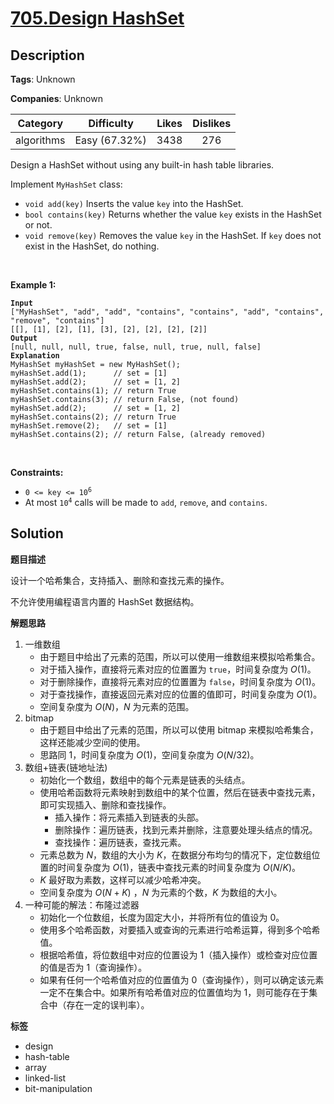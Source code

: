 # [705.Design HashSet](https://leetcode.com/problems/design-hashset/description/)

## Description

**Tags**: Unknown

**Companies**: Unknown

|  Category  |  Difficulty   | Likes | Dislikes |
| :--------: | :-----------: | :---: | :------: |
| algorithms | Easy (67.32%) | 3438  |   276    |

<p>Design a HashSet without using any built-in hash table libraries.</p>
<p>Implement <code>MyHashSet</code> class:</p>
<ul>
  <li><code>void add(key)</code> Inserts the value <code>key</code> into the HashSet.</li>
  <li><code>bool contains(key)</code> Returns whether the value <code>key</code> exists in the HashSet or not.</li>
  <li><code>void remove(key)</code> Removes the value <code>key</code> in the HashSet. If <code>key</code> does not exist in the HashSet, do nothing.</li>
</ul>
<p>&nbsp;</p>
<p><strong class="example">Example 1:</strong></p>
<pre><code><strong>Input</strong>
[&quot;MyHashSet&quot;, &quot;add&quot;, &quot;add&quot;, &quot;contains&quot;, &quot;contains&quot;, &quot;add&quot;, &quot;contains&quot;, &quot;remove&quot;, &quot;contains&quot;]
[[], [1], [2], [1], [3], [2], [2], [2], [2]]
<strong>Output</strong>
[null, null, null, true, false, null, true, null, false]
<strong>Explanation</strong>
MyHashSet myHashSet = new MyHashSet();
myHashSet.add(1);      // set = [1]
myHashSet.add(2);      // set = [1, 2]
myHashSet.contains(1); // return True
myHashSet.contains(3); // return False, (not found)
myHashSet.add(2);      // set = [1, 2]
myHashSet.contains(2); // return True
myHashSet.remove(2);   // set = [1]
myHashSet.contains(2); // return False, (already removed)</code></pre>
<p>&nbsp;</p>
<p><strong>Constraints:</strong></p>
<ul>
  <li><code>0 &lt;= key &lt;= 10<sup>6</sup></code></li>
  <li>At most <code>10<sup>4</sup></code> calls will be made to <code>add</code>, <code>remove</code>, and <code>contains</code>.</li>
</ul>

## Solution

**题目描述**

设计一个哈希集合，支持插入、删除和查找元素的操作。

不允许使用编程语言内置的 HashSet 数据结构。

**解题思路**

1. 一维数组
   - 由于题目中给出了元素的范围，所以可以使用一维数组来模拟哈希集合。
   - 对于插入操作，直接将元素对应的位置置为 `true`，时间复杂度为 $O(1)$。
   - 对于删除操作，直接将元素对应的位置置为 `false`，时间复杂度为 $O(1)$。
   - 对于查找操作，直接返回元素对应的位置的值即可，时间复杂度为 $O(1)$。
   - 空间复杂度为 $O(N)$，$N$ 为元素的范围。
2. bitmap
   - 由于题目中给出了元素的范围，所以可以使用 bitmap 来模拟哈希集合，这样还能减少空间的使用。
   - 思路同 1，时间复杂度为 $O(1)$，空间复杂度为 $O(N/32)$。
3. 数组+链表(链地址法)
   - 初始化一个数组，数组中的每个元素是链表的头结点。
   - 使用哈希函数将元素映射到数组中的某个位置，然后在链表中查找元素，即可实现插入、删除和查找操作。
     - 插入操作：将元素插入到链表的头部。
     - 删除操作：遍历链表，找到元素并删除，注意要处理头结点的情况。
     - 查找操作：遍历链表，查找元素。
   - 元素总数为 $N$，数组的大小为 $K$，在数据分布均匀的情况下，定位数组位置的时间复杂度为 $O(1)$，链表中查找元素的时间复杂度为 $O(N/K)$。
   - $K$ 最好取为素数，这样可以减少哈希冲突。
   - 空间复杂度为 $O(N+K)$ ，$N$ 为元素的个数，$K$ 为数组的大小。
4. 一种可能的解法：布隆过滤器
   - 初始化一个位数组，长度为固定大小，并将所有位的值设为 0。
   - 使用多个哈希函数，对要插入或查询的元素进行哈希运算，得到多个哈希值。
   - 根据哈希值，将位数组中对应的位置设为 1（插入操作）或检查对应位置的值是否为 1（查询操作）。
   - 如果有任何一个哈希值对应的位置值为 0（查询操作），则可以确定该元素一定不在集合中。如果所有哈希值对应的位置值均为 1，则可能存在于集合中（存在一定的误判率）。

**标签**

- design
- hash-table
- array
- linked-list
- bit-manipulation
